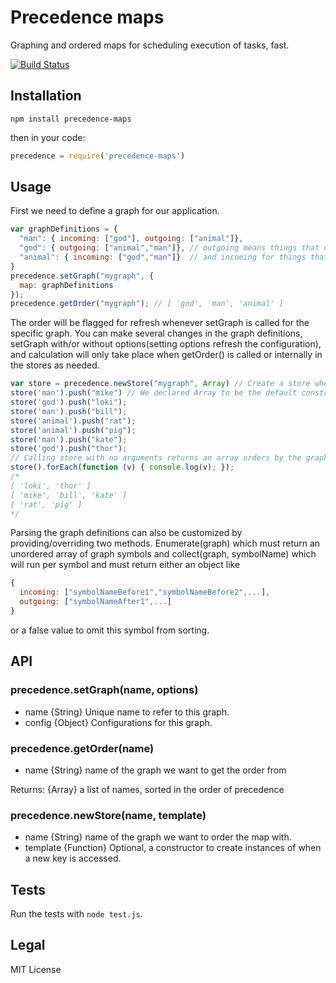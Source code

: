 # Precedence maps

Graphing and ordered maps for scheduling execution of tasks, fast.

[![Build Status](https://travis-ci.org/wizgrav/precedence-maps.png)](https://travis-ci.org/wizgrav/precedence-maps)

## Installation

`npm install precedence-maps`

then in your code:

```js
precedence = require('precedence-maps')
```

## Usage
First we need to define a graph for our application.

```js
var graphDefinitions = {
  "man": { incoming: ["god"], outgoing: ["animal"]},
  "god": { outgoing: ["animal","man"]}, // outgoing means things that come after
  "animal": { incoming: ["god","man"]}  // and incoming for things that come before
}
precedence.setGraph("mygraph", {
  map: graphDefinitions
});
precedence.getOrder("mygraph"); // [ 'god', 'man', 'animal' ]
```

The order will be flagged for refresh whenever setGraph is called for the specific graph. You can make several changes in the graph definitions, setGraph with/or without options(setting options refresh the configuration), and calculation will only take place when getOrder() is called or internally in the stores as needed.

```js
var store = precedence.newStore("mygraph", Array) // Create a store where keys match properties in graphDefinitions
store('man').push("mike") // We declared Array to be the default constructor so that's what we get on new symbols.
store('god').push("loki");
store('man').push("bill");
store('animal').push("rat");
store('animal').push("pig");
store('man').push("kate");
store('god').push("thor");
// Calling store with no arguments returns an array orders by the graph
store().forEach(function (v) { console.log(v); });
/*
[ 'loki', 'thor' ]
[ 'mike', 'bill', 'kate' ]
[ 'rat', 'pig' ]
*/
```

Parsing the graph definitions can also be customized by providing/overriding two methods. Enumerate(graph) which must return an unordered array of graph symbols and collect(graph, symbolName) which will run per symbol and must return either an object like

```js
{ 
  incoming: ["symbolNameBefore1","symbolNameBefore2",...],
  outgoing: ["symbolNameAfter1",...]
}
```

or a false value to omit this symbol from sorting.
## API

### precedence.setGraph(name, options)

+ name {String} Unique name to refer to this graph.
+ config {Object} Configurations for this graph.


### precedence.getOrder(name)

+ name {String} name of the graph we want to get the order from

Returns: {Array} a list of names, sorted in the order of precedence

### precedence.newStore(name, template)

+ name {String} name of the graph we want to order the map with.
+ template {Function} Optional, a constructor to create instances of when a new key is accessed.

## Tests

Run the tests with `node test.js`.

## Legal

MIT License